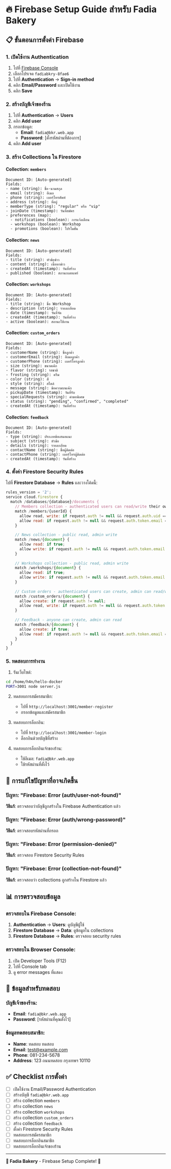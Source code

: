 # 🔥 Firebase Setup Guide สำหรับ Fadia Bakery

## 📋 **ขั้นตอนการตั้งค่า Firebase**

### 1. **เปิดใช้งาน Authentication**
1. ไปที่ [Firebase Console](https://console.firebase.google.com/)
2. เลือกโปรเจค `fadiabkry-8fae6`
3. ไปที่ **Authentication** → **Sign-in method**
4. คลิก **Email/Password** และเปิดใช้งาน
5. คลิก **Save**

### 2. **สร้างบัญชีเจ้าของร้าน**
1. ไปที่ **Authentication** → **Users**
2. คลิก **Add user**
3. กรอกข้อมูล:
   - **Email**: `fadia@bkr.web.app`
   - **Password**: [ตั้งรหัสผ่านที่ต้องการ]
4. คลิก **Add user**

### 3. **สร้าง Collections ใน Firestore**

#### Collection: `members`
```
Document ID: [Auto-generated]
Fields:
- name (string): ชื่อ-นามสกุล
- email (string): อีเมล
- phone (string): เบอร์โทรศัพท์
- address (string): ที่อยู่
- memberType (string): "regular" หรือ "vip"
- joinDate (timestamp): วันที่สมัคร
- preferences (map):
  - notifications (boolean): การแจ้งเตือน
  - workshops (boolean): Workshop
  - promotions (boolean): โปรโมชั่น
```

#### Collection: `news`
```
Document ID: [Auto-generated]
Fields:
- title (string): หัวข้อข่าว
- content (string): เนื้อหาข่าว
- createdAt (timestamp): วันที่สร้าง
- published (boolean): สถานะเผยแพร่
```

#### Collection: `workshops`
```
Document ID: [Auto-generated]
Fields:
- title (string): ชื่อ Workshop
- description (string): รายละเอียด
- date (timestamp): วันที่จัด
- createdAt (timestamp): วันที่สร้าง
- active (boolean): สถานะใช้งาน
```

#### Collection: `custom_orders`
```
Document ID: [Auto-generated]
Fields:
- customerName (string): ชื่อลูกค้า
- customerEmail (string): อีเมลลูกค้า
- customerPhone (string): เบอร์โทรลูกค้า
- size (string): ขนาดเค้ก
- flavor (string): รสชาติ
- frosting (string): ครีม
- color (string): สี
- style (string): สไตล์
- message (string): ข้อความบนเค้ก
- pickupDate (timestamp): วันที่รับ
- specialRequests (string): คำขอพิเศษ
- status (string): "pending", "confirmed", "completed"
- createdAt (timestamp): วันที่สร้าง
```

#### Collection: `feedback`
```
Document ID: [Auto-generated]
Fields:
- type (string): ประเภทข้อเสนอแนะ
- subject (string): หัวข้อ
- details (string): รายละเอียด
- contactName (string): ชื่อผู้ติดต่อ
- contactPhone (string): เบอร์โทรผู้ติดต่อ
- createdAt (timestamp): วันที่สร้าง
```

### 4. **ตั้งค่า Firestore Security Rules**

ไปที่ **Firestore Database** → **Rules** และวางโค้ดนี้:

```javascript
rules_version = '2';
service cloud.firestore {
  match /databases/{database}/documents {
    // Members collection - authenticated users can read/write their own data
    match /members/{userId} {
      allow read, write: if request.auth != null && request.auth.uid == userId;
      allow read: if request.auth != null && request.auth.token.email == 'fadia@bkr.web.app';
    }
    
    // News collection - public read, admin write
    match /news/{document} {
      allow read: if true;
      allow write: if request.auth != null && request.auth.token.email == 'fadia@bkr.web.app';
    }
    
    // Workshops collection - public read, admin write
    match /workshops/{document} {
      allow read: if true;
      allow write: if request.auth != null && request.auth.token.email == 'fadia@bkr.web.app';
    }
    
    // Custom orders - authenticated users can create, admin can read/write
    match /custom_orders/{document} {
      allow create: if request.auth != null;
      allow read, write: if request.auth != null && request.auth.token.email == 'fadia@bkr.web.app';
    }
    
    // Feedback - anyone can create, admin can read
    match /feedback/{document} {
      allow create: if true;
      allow read: if request.auth != null && request.auth.token.email == 'fadia@bkr.web.app';
    }
  }
}
```

### 5. **ทดสอบการทำงาน**

1. รันเว็บไซต์:
```bash
cd /home/h4n/hello-docker
PORT=3001 node server.js
```

2. ทดสอบการสมัครสมาชิก:
   - ไปที่ `http://localhost:3001/member-register`
   - กรอกข้อมูลและสมัครสมาชิก

3. ทดสอบการล็อกอิน:
   - ไปที่ `http://localhost:3001/member-login`
   - ล็อกอินด้วยบัญชีที่สร้าง

4. ทดสอบการล็อกอินเจ้าของร้าน:
   - ใช้อีเมล: `fadia@bkr.web.app`
   - ใช้รหัสผ่านที่ตั้งไว้

## 🔧 **การแก้ไขปัญหาที่อาจเกิดขึ้น**

### ปัญหา: "Firebase: Error (auth/user-not-found)"
**วิธีแก้**: ตรวจสอบว่าบัญชีถูกสร้างใน Firebase Authentication แล้ว

### ปัญหา: "Firebase: Error (auth/wrong-password)"
**วิธีแก้**: ตรวจสอบรหัสผ่านที่กรอก

### ปัญหา: "Firebase: Error (permission-denied)"
**วิธีแก้**: ตรวจสอบ Firestore Security Rules

### ปัญหา: "Firebase: Error (collection-not-found)"
**วิธีแก้**: ตรวจสอบว่า collections ถูกสร้างใน Firestore แล้ว

## 📊 **การตรวจสอบข้อมูล**

### ตรวจสอบใน Firebase Console:
1. **Authentication** → **Users**: ดูบัญชีผู้ใช้
2. **Firestore Database** → **Data**: ดูข้อมูลใน collections
3. **Firestore Database** → **Rules**: ตรวจสอบ security rules

### ตรวจสอบใน Browser Console:
1. เปิด Developer Tools (F12)
2. ไปที่ Console tab
3. ดู error messages ที่แสดง

## 🎯 **ข้อมูลสำหรับทดสอบ**

### บัญชีเจ้าของร้าน:
- **Email**: `fadia@bkr.web.app`
- **Password**: [รหัสผ่านที่คุณตั้งไว้]

### ข้อมูลทดสอบสมาชิก:
- **Name**: ทดสอบ ทดสอบ
- **Email**: test@example.com
- **Phone**: 081-234-5678
- **Address**: 123 ถนนทดสอบ กรุงเทพฯ 10110

## ✅ **Checklist การตั้งค่า**

- [ ] เปิดใช้งาน Email/Password Authentication
- [ ] สร้างบัญชี `fadia@bkr.web.app`
- [ ] สร้าง collection `members`
- [ ] สร้าง collection `news`
- [ ] สร้าง collection `workshops`
- [ ] สร้าง collection `custom_orders`
- [ ] สร้าง collection `feedback`
- [ ] ตั้งค่า Firestore Security Rules
- [ ] ทดสอบการสมัครสมาชิก
- [ ] ทดสอบการล็อกอินสมาชิก
- [ ] ทดสอบการล็อกอินเจ้าของร้าน

---

**🍰 Fadia Bakery** - Firebase Setup Complete! 💖
